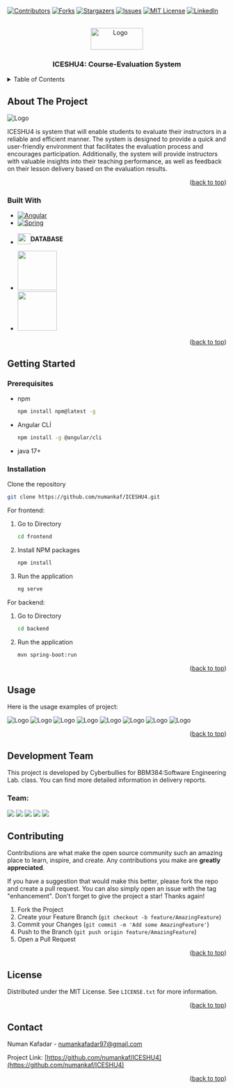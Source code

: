 <a name="readme-top"></a>

[![Contributors][contributors-shield]][contributors-url]
[![Forks][forks-shield]][forks-url]
[![Stargazers][stars-shield]][stars-url]
[![Issues][issues-shield]][issues-url]
[![MIT License][license-shield]][license-url]
[![LinkedIn][linkedin-shield]][linkedin-url]

<br />
<div align="center">
  <a>
    <img src="frontend\src\assets\layout\images\carousel\logoFull.png" alt="Logo" width="120" height="50">
  </a>

  <h3 align="center">ICESHU4: Course-Evaluation System</h3>

</div>

<details>
  <summary>Table of Contents</summary>
  <ol>
    <li>
      <a href="#about-the-project">About The Project</a>
      <ul>
        <li><a href="#built-with">Built With</a></li>
      </ul>
    </li>
    <li>
      <a href="#getting-started">Getting Started</a>
      <ul>
        <li><a href="#prerequisites">Prerequisites</a></li>
        <li><a href="#installation">Installation</a></li>
      </ul>
    </li>
    <li><a href="#usage">Usage</a></li>
     <li><a href="#team">Development Team</a></li>
    <li><a href="#contributing">Contributing</a></li>
    <li><a href="#license">License</a></li>
    <li><a href="#contact">Contact</a></li>
  </ol>
</details>

## About The Project

 <img src="frontend\src\assets\layout\images\carousel\welcomePage.png" alt="Logo">

ICESHU4 is system that will enable students to
evaluate their instructors in a reliable and efficient manner. The system is designed to provide a quick and
user-friendly environment that facilitates the evaluation process and encourages participation. Additionally, the
system will provide instructors with valuable insights into their teaching performance, as well as feedback on their
lesson delivery based on the evaluation results. 

<p align="right">(<a href="#readme-top">back to top</a>)</p>

### Built With
- [![Angular][Angular.io]][Angular-url]
- [![Spring][Spring]][Spring-url]
- <div style ="display:flex; align-items:center; "><img src="https://www.h2database.com/html/images/h2-logo-2.png" width=30 height=25><h4>DATABASE</h4></div>
- <img src="https://primefaces.org/cdn/primeng/images/primeng-logo-dark.svg" width= 90>
- <img src="https://www.primefaces.org/primeflex/assets/images/primeflex-logo-dark.svg" width= 90>

<p align="right">(<a href="#readme-top">back to top</a>)</p>

## Getting Started

### Prerequisites

- npm
  ```sh
  npm install npm@latest -g
  ```
- Angular CLİ
    ```sh
  npm install -g @angular/cli
  ```
- java 17+
### Installation
Clone the repository
   ```sh
   git clone https://github.com/numankaf/ICESHU4.git
   ```
For frontend:
1. Go to Directory
    ```sh
    cd frontend
   ```
2. Install NPM packages
   ```sh
   npm install
   ```
3. Run the application
   ```sh
   ng serve
   ```

For backend:
1. Go to Directory
    ```sh
    cd backend
   ```
2. Run the application
   ```sh
   mvn spring-boot:run
   ```
   

<p align="right">(<a href="#readme-top">back to top</a>)</p>

## Usage

Here is the usage examples of project:

 <img src="frontend\src\assets\layout\images\carousel\course.png" alt="Logo">
 
 <img src="frontend\src\assets\layout\images\carousel\createForm.png" alt="Logo">
 
 <img src="frontend\src\assets\layout\images\carousel\forms.png" alt="Logo">
 
 <img src="frontend\src\assets\layout\images\carousel\users.png" alt="Logo">
 
 <img src="frontend\src\assets\layout\images\carousel\darkMode.png" alt="Logo">
 
 <img src="frontend\src\assets\layout\images\carousel\message.png" alt="Logo">

 <img src="frontend\src\assets\layout\images\carousel\profile.png" alt="Logo">
 
 <img src="frontend\src\assets\layout\images\carousel\instructorCourseDetail.png" alt="Logo">
 


<p align="right">(<a href="#readme-top">back to top</a>)</p>

## Development Team
This project is developed by Cyberbullies for BBM384:Software Engineering Lab. class. You can find more detailed information in delivery reports.

### Team:

<img src ="https://github-profile-summary-cards.vercel.app/api/cards/profile-details?username=numankaf">

<img src ="https://github-profile-summary-cards.vercel.app/api/cards/profile-details?username=ofderdiyok">

<img src ="https://github-profile-summary-cards.vercel.app/api/cards/profile-details?username=yunusterzii">

<img src ="https://github-profile-summary-cards.vercel.app/api/cards/profile-details?username=mcagrikorkmaz">

<img src ="https://github-profile-summary-cards.vercel.app/api/cards/profile-details?username=b21946198">

## Contributing
Contributions are what make the open source community such an amazing place to learn, inspire, and create. Any contributions you make are **greatly appreciated**.

If you have a suggestion that would make this better, please fork the repo and create a pull request. You can also simply open an issue with the tag "enhancement".
Don't forget to give the project a star! Thanks again!

1. Fork the Project
2. Create your Feature Branch (`git checkout -b feature/AmazingFeature`)
3. Commit your Changes (`git commit -m 'Add some AmazingFeature'`)
4. Push to the Branch (`git push origin feature/AmazingFeature`)
5. Open a Pull Request

<p align="right">(<a href="#readme-top">back to top</a>)</p>

## License

Distributed under the MIT License. See `LICENSE.txt` for more information.

<p align="right">(<a href="#readme-top">back to top</a>)</p>

## Contact

Numan Kafadar - numankafadar97@gmail.com

Project Link: [https://github.com/numankaf/ICESHU4](https://github.com/numankaf/ICESHU4)

<p align="right">(<a href="#readme-top">back to top</a>)</p>


[contributors-shield]: https://img.shields.io/github/contributors/numankaf/ICESHU4.svg?style=for-the-badge
[contributors-url]: https://github.com/numankaf/ICESHU4/graphs/contributors
[forks-shield]: https://img.shields.io/github/forks/numankaf/ICESHU4.svg?style=for-the-badge
[forks-url]: https://github.com/numankaf/ICESHU4/network/members
[stars-shield]: https://img.shields.io/github/stars/numankaf/ICESHU4.svg?style=for-the-badge
[stars-url]: https://github.com/numankaf/ICESHU4/stargazers
[issues-shield]: https://img.shields.io/github/issues/numankaf/ICESHU4.svg?style=for-the-badge
[issues-url]: https://github.com/numankaf/ICESHU4/issues
[license-shield]: https://img.shields.io/github/license/numankaf/pokedex.svg?style=for-the-badge
[license-url]: https://github.com/numankaf/ICESHU4/blob/main/LICENSE
[linkedin-shield]: https://img.shields.io/badge/-LinkedIn-black.svg?style=for-the-badge&logo=linkedin&colorB=555
[linkedin-url]: https://www.linkedin.com/in/numan-kafadar-5b05bb22a/
[product-screenshot]: images/screenshot.png
[Angular.io]: https://img.shields.io/badge/Angular-DD0031?style=for-the-badge&logo=angular&logoColor=white
[Angular-url]: https://angular.io/
[Spring]: https://img.shields.io/badge/Spring-6DB33F?style=for-the-badge&logo=spring&logoColor=white
[Spring-url]: https://spring.io/

